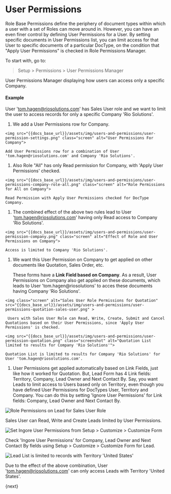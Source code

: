 # User Permissions

Role Base Permissions define the periphery of document types within which a user with a set of Roles can move around in. However, you can have an even finer control by defining User Permissions for a User. By setting specific documents in User Permissions list, you can limit access for that User to specific documents of a particular DocType, on the condition that "Apply User Permissions" is checked in Role Permissions Manager.

To start with, go to:

> Setup > Permissions > User Permissions Manager

User Permissions Manager displaying how users can access only a specific Company.

#### Example

User 'tom.hagen@riosolutions.com' has Sales User role and we want to limit the user to access records for only a specific Company 'Rio Solutions'.

  1. We add a User Permissions row for Company.
	
	<img src="{{docs_base_url}}/assets/img/users-and-permissions/user-permission-settings.png" class="screen" alt="User Permissions For Company">

	Add User Permissions row for a combination of User 'tom.hagen@riosolutions.com' and Company 'Rio Solutions'.

  1. Also Role "All" has only Read permission for Company, with 'Apply User Permissions' checked.
	
	<img src="{{docs_base_url}}/assets/img/users-and-permissions/user-permissions-company-role-all.png" class="screen" alt="Role Permissions for All on Company">

	Read Permission with Apply User Permissions checked for DocType Company.

  1. The combined effect of the above two rules lead to User 'tom.hagen@riosolutions.com' having only Read access to Company 'Rio Solutions'.
	
	<img src="{{docs_base_url}}/assets/img/users-and-permissions/user-permission-company.png" class="screen" alt="Effect of Role and User Permissions on Company">
	
	Access is limited to Company 'Rio Solutions'.

  1. We want this User Permission on Company to get applied on other documents like Quotation, Sales Order, etc.
	 
	 These forms have a **Link Field based on Company**. As a result, User Permissions on Company also get applied on these documents, which leads to User 'tom.hagen@riosolutions' to acces these documents having Company 'Rio Solutions'.

    <img class="screen" alt="Sales User Role Permissions for Quotation" src="{{docs_base_url}}/assets/img/users-and-permissions/user-permissions-quotation-sales-user.png" >
	 
	 Users with Sales User Role can Read, Write, Create, Submit and Cancel Quotations based on their User Permissions, since 'Apply User Permissions' is checked.

	<img src="{{docs_base_url}}/assets/img/users-and-permissions/user-permission-quotation.png" class="screenshot" alt="Quotation List limited to results for Company 'Rio Solutions'">

	Quotation List is limited to results for Company 'Rio Solutions' for User 'tom.hagen@riosolutions.com'.

  1. User Permissions get applied automatically based on Link Fields, just like how it worked for Quotation. But, Lead Form has 4 Link fields: Territory, Company, Lead Owner and Next Contact By. Say, you want Leads to limit access to Users based only on Territory, even though you have defined User Permissions for DocTypes User, Territory and Company. You can do this by setting 'Ignore User Permissions' for Link fields: Company, Lead Owner and Next Contact By.

<img src="{{docs_base_url}}/assets/img/users-and-permissions/user-permissions-lead-role-permissions.png" class="screen" alt="Role Permissions on Lead for Sales User Role">

Sales User can Read, Write and Create Leads limited by User Permissions.

<img src="{{docs_base_url}}/assets/img/users-and-permissions/user-permissions-ignore-user-permissions.png" class="screenshot" alt="Set Ingore User Permissions from Setup > Customize > Customize Form">	

Check 'Ingore User Permissions' for Company, Lead Owner and Next Contact By fields using Setup > Customize > Customize Form for Lead.

<img src="{{docs_base_url}}/assets/img/users-and-permissions/permissions-lead-list.png" class="screenshot" alt="Lead List is limited to records with Territory 'United States'">	

Due to the effect of the above combination, User 'tom.hagen@riosolutions.com' can only access Leads with Territory 'United States'.

{next}

